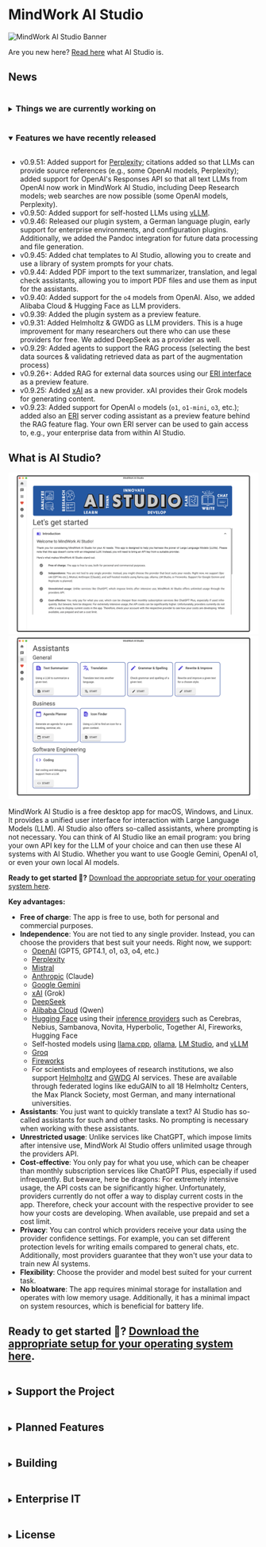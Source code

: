 # MindWork AI Studio
<img src="app/MindWork%20AI%20Studio/wwwroot/svg/banner.svg" alt="MindWork AI Studio Banner"/>

Are you new here? [Read here](#what-is-ai-studio) what AI Studio is.

## News
<details>
    <summary> 
    <h3 style="display:inline-block">
        Things we are currently working on
    </h3>
    </summary>

<details>
    <summary>
    <h4 style="display:inline-block">
        RAG (Retrieval-Augmented Generation)
    </h4>
    </summary>

Since November 2024: Work on RAG (integration of your data and files) has begun. We will support the integration of local and external data sources. We need to implement the following runtime (Rust) and app (.NET) steps:

- [x] ~~Runtime: Restructuring the code into meaningful modules (PR [#192](https://github.com/MindWorkAI/AI-Studio/pull/192))~~
- [x] ~~Define the [External Retrieval Interface (ERI)](https://github.com/MindWorkAI/ERI) as a contract for integrating arbitrary external data (PR [#1](https://github.com/MindWorkAI/ERI/pull/1))~~
- [x] ~~App: Metadata for providers (which provider offers embeddings?) (PR [#205](https://github.com/MindWorkAI/AI-Studio/pull/205))~~
- [x] ~~App: Add an option to show preview features (PR [#222](https://github.com/MindWorkAI/AI-Studio/pull/222))~~
- [x] ~~App: Configure embedding providers (PR [#224](https://github.com/MindWorkAI/AI-Studio/pull/224))~~
- [x] ~~App: Implement an [ERI](https://github.com/MindWorkAI/ERI) server coding assistant (PR [#231](https://github.com/MindWorkAI/AI-Studio/pull/231))~~
- [x] ~~App: Management of data sources (local & external data via [ERI](https://github.com/MindWorkAI/ERI)) (PR [#259](https://github.com/MindWorkAI/AI-Studio/pull/259), [#273](https://github.com/MindWorkAI/AI-Studio/pull/273))~~
- [x] ~~Runtime: Extract data from txt / md / pdf / docx / xlsx files (PR [#374](https://github.com/MindWorkAI/AI-Studio/pull/374))~~
- [ ] (*Optional*) Runtime: Implement internal embedding provider through [fastembed-rs](https://github.com/Anush008/fastembed-rs)
- [x] ~~App: Implement dialog for checking & handling [pandoc](https://pandoc.org/) installation ([PR #393](https://github.com/MindWorkAI/AI-Studio/pull/393), [PR #487](https://github.com/MindWorkAI/AI-Studio/pull/487))~~
- [ ] App: Implement external embedding providers
- [ ] App: Implement the process to vectorize one local file using embeddings
- [ ] Runtime: Integration of the vector database [LanceDB](https://github.com/lancedb/lancedb)
- [ ] App: Implement the continuous process of vectorizing data
- [x] ~~App: Define a common retrieval context interface for the integration of RAG processes in chats (PR [#281](https://github.com/MindWorkAI/AI-Studio/pull/281), [#284](https://github.com/MindWorkAI/AI-Studio/pull/284), [#286](https://github.com/MindWorkAI/AI-Studio/pull/286), [#287](https://github.com/MindWorkAI/AI-Studio/pull/287))~~
- [x] ~~App: Define a common augmentation interface for the integration of RAG processes in chats (PR [#288](https://github.com/MindWorkAI/AI-Studio/pull/288), [#289](https://github.com/MindWorkAI/AI-Studio/pull/289))~~
- [x] ~~App: Integrate data sources in chats (PR [#282](https://github.com/MindWorkAI/AI-Studio/pull/282))~~

</details>

<details>
    <summary>
    <h4 style="display:inline-block">
        Writer Mode
    </h4>
    </summary>

Since September 2024: Experiments have been started on how we can work on long texts with AI Studio. Let's say you want to write a fantasy novel or create a complex project proposal and use LLM for support. The initial experiments were promising, but not yet satisfactory. We are testing further approaches until a satisfactory solution is found. The current state of our experiment is available as an experimental preview feature through your app configuration. Related PR: ~~[PR #167](https://github.com/MindWorkAI/AI-Studio/pull/167), [PR #226](https://github.com/MindWorkAI/AI-Studio/pull/226)~~, [PR #376](https://github.com/MindWorkAI/AI-Studio/pull/376).

</details>

<details>
    <summary>
    <h4 style="display:inline-block">
        Plugin System
    </h4>
    </summary>

Since March 2025: We have started developing the plugin system. There will be language plugins to offer AI Studio in other languages, configuration plugins to centrally manage certain providers and rules within an organization, and assistant plugins that allow anyone to develop their own assistants. We are using Lua as the plugin language:
- [x] ~~Plan & implement the base plugin system ([PR #322](https://github.com/MindWorkAI/AI-Studio/pull/322))~~
- [x] ~~Start the plugin system ([PR #372](https://github.com/MindWorkAI/AI-Studio/pull/372))~~
- [x] ~~Added hot-reload support for plugins ([PR #377](https://github.com/MindWorkAI/AI-Studio/pull/377), [PR #391](https://github.com/MindWorkAI/AI-Studio/pull/391))~~
- [x] ~~Add support for other languages (I18N) to AI Studio ([PR #381](https://github.com/MindWorkAI/AI-Studio/pull/381), [PR #400](https://github.com/MindWorkAI/AI-Studio/pull/400), [PR #404](https://github.com/MindWorkAI/AI-Studio/pull/404), [PR #429](https://github.com/MindWorkAI/AI-Studio/pull/429), [PR #446](https://github.com/MindWorkAI/AI-Studio/pull/446), [PR #451](https://github.com/MindWorkAI/AI-Studio/pull/451), [PR #455](https://github.com/MindWorkAI/AI-Studio/pull/455), [PR #458](https://github.com/MindWorkAI/AI-Studio/pull/458), [PR #462](https://github.com/MindWorkAI/AI-Studio/pull/462), [PR #469](https://github.com/MindWorkAI/AI-Studio/pull/469), [PR #486](https://github.com/MindWorkAI/AI-Studio/pull/486))~~
- [x] ~~Add an I18N assistant to translate all AI Studio texts to a certain language & culture ([PR #422](https://github.com/MindWorkAI/AI-Studio/pull/422))~~
- [x] ~~Provide MindWork AI Studio in German ([PR #430](https://github.com/MindWorkAI/AI-Studio/pull/430), [PR #446](https://github.com/MindWorkAI/AI-Studio/pull/446), [PR #451](https://github.com/MindWorkAI/AI-Studio/pull/451), [PR #455](https://github.com/MindWorkAI/AI-Studio/pull/455), [PR #458](https://github.com/MindWorkAI/AI-Studio/pull/458), [PR #462](https://github.com/MindWorkAI/AI-Studio/pull/462), [PR #469](https://github.com/MindWorkAI/AI-Studio/pull/469), [PR #486](https://github.com/MindWorkAI/AI-Studio/pull/486))~~
- [x] ~~Add configuration plugins, which allow pre-defining some LLM providers in organizations ([PR #491](https://github.com/MindWorkAI/AI-Studio/pull/491), [PR #493](https://github.com/MindWorkAI/AI-Studio/pull/493), [PR #494](https://github.com/MindWorkAI/AI-Studio/pull/494), [PR #497](https://github.com/MindWorkAI/AI-Studio/pull/497))~~
- [ ] Add an app store for plugins, showcasing community-contributed plugins from public GitHub and GitLab repositories. This will enable AI Studio users to discover, install, and update plugins directly within the platform.
- [ ] Add assistant plugins

</details>
</details>

<details open>
    <summary>
    <h3 style="display:inline-block">
        Features we have recently released
    </h3>
    </summary>

- v0.9.51: Added support for [Perplexity](https://www.perplexity.ai/); citations added so that LLMs can provide source references (e.g., some OpenAI models, Perplexity); added support for OpenAI's Responses API so that all text LLMs from OpenAI now work in MindWork AI Studio, including Deep Research models; web searches are now possible (some OpenAI models, Perplexity).
- v0.9.50: Added support for self-hosted LLMs using [vLLM](https://blog.vllm.ai/2023/06/20/vllm.html).
- v0.9.46: Released our plugin system, a German language plugin, early support for enterprise environments, and configuration plugins. Additionally, we added the Pandoc integration for future data processing and file generation.
- v0.9.45: Added chat templates to AI Studio, allowing you to create and use a library of system prompts for your chats.
- v0.9.44: Added PDF import to the text summarizer, translation, and legal check assistants, allowing you to import PDF files and use them as input for the assistants.
- v0.9.40: Added support for the `o4` models from OpenAI. Also, we added Alibaba Cloud & Hugging Face as LLM providers.
- v0.9.39: Added the plugin system as a preview feature.
- v0.9.31: Added Helmholtz & GWDG as LLM providers. This is a huge improvement for many researchers out there who can use these providers for free. We added DeepSeek as a provider as well.
- v0.9.29: Added agents to support the RAG process (selecting the best data sources & validating retrieved data as part of the augmentation process)
- v0.9.26+: Added RAG for external data sources using our [ERI interface](https://mindworkai.org/#eri---external-retrieval-interface) as a preview feature.
- v0.9.25: Added [xAI](https://x.ai/) as a new provider. xAI provides their Grok models for generating content.
- v0.9.23: Added support for OpenAI `o` models (`o1`, `o1-mini`, `o3`, etc.); added also an [ERI](https://github.com/MindWorkAI/ERI) server coding assistant as a preview feature behind the RAG feature flag. Your own ERI server can be used to gain access to, e.g., your enterprise data from within AI Studio.
 
</details>

## What is AI Studio?

![MindWork AI Studio - Home](documentation/AI%20Studio%20Home.png)
![MindWork AI Studio - Assistants](documentation/AI%20Studio%20Assistants.png)

MindWork AI Studio is a free desktop app for macOS, Windows, and Linux. It provides a unified user interface for interaction with Large Language Models (LLM). AI Studio also offers so-called assistants, where prompting is not necessary. You can think of AI Studio like an email program: you bring your own API key for the LLM of your choice and can then use these AI systems with AI Studio. Whether you want to use Google Gemini, OpenAI o1, or even your own local AI models.

**Ready to get started 🤩?** [Download the appropriate setup for your operating system here](documentation/Setup.md).

**Key advantages:**
- **Free of charge**: The app is free to use, both for personal and commercial purposes.
- **Independence**: You are not tied to any single provider. Instead, you can choose the providers that best suit your needs. Right now, we support:
  - [OpenAI](https://openai.com/) (GPT5, GPT4.1, o1, o3, o4, etc.)
  - [Perplexity](https://www.perplexity.ai/)
  - [Mistral](https://mistral.ai/)
  - [Anthropic](https://www.anthropic.com/) (Claude)
  - [Google Gemini](https://gemini.google.com)
  - [xAI](https://x.ai/) (Grok)
  - [DeepSeek](https://www.deepseek.com/en)
  - [Alibaba Cloud](https://www.alibabacloud.com) (Qwen)
  - [Hugging Face](https://huggingface.co/) using their [inference providers](https://huggingface.co/docs/inference-providers/index) such as Cerebras, Nebius, Sambanova, Novita, Hyperbolic, Together AI, Fireworks, Hugging Face
  - Self-hosted models using [llama.cpp](https://github.com/ggerganov/llama.cpp), [ollama](https://github.com/ollama/ollama), [LM Studio](https://lmstudio.ai/), and [vLLM](https://github.com/vllm-project/vllm)
  - [Groq](https://groq.com/)
  - [Fireworks](https://fireworks.ai/)
  - For scientists and employees of research institutions, we also support [Helmholtz](https://helmholtz.cloud/services/?serviceID=d7d5c597-a2f6-4bd1-b71e-4d6499d98570) and [GWDG](https://gwdg.de/services/application-services/ai-services/) AI services. These are available through federated logins like eduGAIN to all 18 Helmholtz Centers, the Max Planck Society, most German, and many international universities.
- **Assistants**: You just want to quickly translate a text? AI Studio has so-called assistants for such and other tasks. No prompting is necessary when working with these assistants.
- **Unrestricted usage**: Unlike services like ChatGPT, which impose limits after intensive use, MindWork AI Studio offers unlimited usage through the providers API.
- **Cost-effective**: You only pay for what you use, which can be cheaper than monthly subscription services like ChatGPT Plus, especially if used infrequently. But beware, here be dragons: For extremely intensive usage, the API costs can be significantly higher. Unfortunately, providers currently do not offer a way to display current costs in the app. Therefore, check your account with the respective provider to see how your costs are developing. When available, use prepaid and set a cost limit.
- **Privacy**: You can control which providers receive your data using the provider confidence settings. For example, you can set different protection levels for writing emails compared to general chats, etc. Additionally, most providers guarantee that they won't use your data to train new AI systems.
- **Flexibility**: Choose the provider and model best suited for your current task.
- **No bloatware**: The app requires minimal storage for installation and operates with low memory usage. Additionally, it has a minimal impact on system resources, which is beneficial for battery life.

## **Ready to get started 🤩?** [Download the appropriate setup for your operating system here](documentation/Setup.md).

<details>
    <summary>
    <h2 style="display:inline-block">
        Support the Project
    </h2>
    </summary>

Thank you for using MindWork AI Studio and considering supporting its development 😀. Your support helps keep the project alive and ensures continuous improvements and new features.

We offer various ways you can support the project:

- **Monthly Support**: By contributing a monthly amount, you can significantly help us maintain and develop the project. As a token of our appreciation, we will include your name or company logo in the app. While we cannot guarantee exclusive content at this time, we are working towards offering unique perks in the future.

- **One-Time Contributions**: Make a one-time donation and have your name or company logo included in the app as a gesture of our gratitude.

For companies, sponsoring MindWork AI Studio is not only a way to support innovation but also a valuable opportunity for public relations and marketing. Your company's name and logo will be featured prominently, showcasing your commitment to using cutting-edge AI tools and enhancing your reputation as an innovative enterprise.

To view all available tiers, please visit our [GitHub Sponsors page](https://github.com/sponsors/MindWorkAI).
Your support, whether big or small, keeps the wheels turning and is deeply appreciated ❤️.

</details>

<details>
    <summary>
    <h2 style="display:inline-block">
        Planned Features
    </h2>
    </summary>

Here's an exciting look at some of the features we're planning to add to AI Studio in future releases:
- **Integrating your data**: You'll be able to integrate your data into AI Studio, like your PDF or Office files, or your Markdown notes.
- **Integration of enterprise data:** It will soon be possible to integrate data from the corporate network using a specified interface ([External Retrieval Interface](https://github.com/MindWorkAI/ERI), ERI for short). This will likely require development work by the organization in question.
- **Useful assistants:** We'll develop more assistants for everyday tasks.
- **Writing mode:** We're integrating a writing mode to help you create extensive works, like comprehensive project proposals, tenders, or your next fantasy novel.
- **Specific requirements:** Want an assistant that suits your specific needs? We aim to offer a plugin architecture so organizations and enthusiasts can implement such ideas.
- **Voice control:** You'll interact with the AI systems using your voice. To achieve this, we want to integrate voice input (speech-to-text) and output (text-to-speech). However, later on, it should also have a natural conversation flow, i.e., seamless conversation.
- **Content creation:** There will be an interface for AI Studio to create content in other apps. You could, for example, create blog posts directly on the target platform or add entries to an internal knowledge management tool. This requires development work by the tool developers.
- **Email monitoring:** You can connect your email inboxes with AI Studio. The AI will read your emails and notify you of important events. You'll also be able to access knowledge from your emails in your chats.
- **Browser usage:** We're working on offering AI Studio features in your browser via a plugin, allowing, e.g., for spell-checking or text rewriting directly in the browser.

Stay tuned for more updates and enhancements to make MindWork AI Studio even more powerful and versatile 🤩.

</details>

<details>
    <summary>
    <h2 style="display:inline-block">
        Building
    </h2>
    </summary>

You want to know how to build MindWork AI Studio from source? [Check out the instructions here](documentation/Build.md).

</details>

<details>
    <summary>
    <h2 style="display:inline-block">
        Enterprise IT
    </h2>
    </summary>

Do you want to manage AI Studio centrally from your IT department? Yes, that’s possible. [Here’s how it works.](documentation/Enterprise%20IT.md)

</details>

<details>
    <summary>
    <h2 style="display:inline-block">
        License
    </h2>
    </summary>

MindWork AI Studio is licensed under the `FSL-1.1-MIT` license (functional source license). Here’s a simple rundown of what that means for you:
- **Permitted Use**: Feel free to use, copy, modify, and share the software for your own projects, educational purposes, research, or even in professional services. The key is to use it in a way that doesn't compete with our offerings.
- **Competing Use**: Our only request is that you don't create commercial products or services that replace or compete with MindWork AI Studio or any of our other offerings.
- **No Warranties**: The software is provided "as is", without any promises from us about it working perfectly for your needs. While we strive to make it great, we can't guarantee it will be free of bugs or issues.
- **Future License**: Good news! The license for each release of MindWork AI Studio will automatically convert to an MIT license two years from its release date. This makes it even easier for you to use the software in the future.

For more details, refer to the [LICENSE](LICENSE.md) file. This license structure ensures you have plenty of freedom to use and enjoy the software while protecting our work.

</details>